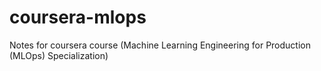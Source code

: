 # coursera-mlops

Notes for coursera course (Machine Learning Engineering for Production (MLOps) Specialization)
